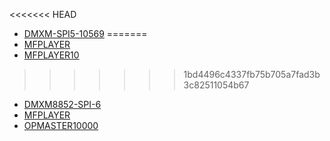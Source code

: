 <<<<<<< HEAD
* [DMXM-SPI5-10569](dmxm-spi5-10569/DMXM-SPI5-10569.md)
=======
* [MFPLAYER](mfplayer/MFPlayer.md)
* [MFPLAYER10](mfplayer/MFPlayer10.md)
>>>>>>> 1bd4496c4337fb75b705a7fad3b3c82511054b67
* [DMXM8852-SPI-6](dmxm8852-spi-6/DMXM8852-SPI-6.md)
* [MFPLAYER](mfplayer/MFPlayer.md)
* [OPMASTER10000](opmaster10000/OPMASTER10000.md)
